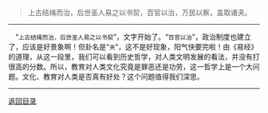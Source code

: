 > 上古结绳而治，后世圣人易之以书契，百官以治，万民以察，盖取诸夬。
___
&emsp;“``上古结绳而治，后世圣人易之以书契``”，文字开始了。“``百官以治``”，政治制度也建立了，应该是好景象啊！但卦名是“``夬``”，这不是好现象，阳气快要完啦！由《易经》的道理，从这一段里，我们可以看到历史哲学，对人类文明发展的看法，并没有打很高的分数。所以，教育对人类文化究竟是罪恶还是功劳，这一哲学上是一个大问题。文化、教育对人类是否真有好处？这个问题值得我们深思。
___
[返回目录](../../../master/README.md#目录)